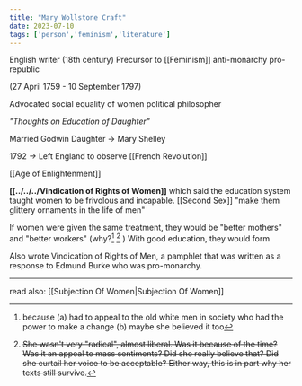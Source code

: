 ```yaml
---
title: "Mary Wollstone Craft"
date: 2023-07-10
tags: ['person','feminism','literature']
---
```


English writer (18th century)
Precursor to [[Feminism]]
anti-monarchy
pro-republic 

(27 April 1759 - 10 September 1797)

Advocated social equality of women
political philosopher

*"Thoughts on Education of Daughter"*

Married Godwin
Daughter -> Mary Shelley 

1792 -> Left England to observe [[French Revolution]]

[[Age of Enlightenment]]

**[[../../../Vindication of Rights of Women]]** 
which said the education system taught women to be frivolous and incapable. [[Second Sex]]
"make them glittery ornaments in the life of men"

If women were given the same treatment, they would be "better mothers" and "better workers" (why?[^1] [^2] )
With good education, they would form 

[^1]: because (a) had to appeal to the old white men in society who had the power to make a change (b) maybe she believed it too

[^2]: ~~She wasn't very "radical", almost liberal. Was it because of the time? Was it an appeal to mass sentiments? Did she really believe that? Did she curtail her voice to be acceptable? Either way, this is in part why her texts still survive.~~


Also wrote Vindication of Rights of Men, a pamphlet that was written as a response to Edmund Burke who was pro-monarchy.  

---
read also: [[Subjection Of Women|Subjection Of Women]]
